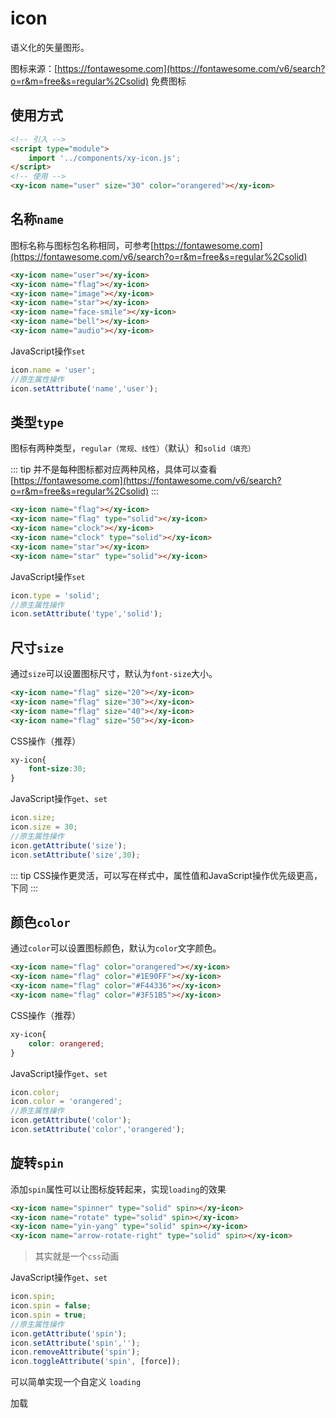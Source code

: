 <script setup>
  import './index.css'
  import '../../components/icon/'
  import '../../components/checkbox/'
</script>

# icon

语义化的矢量图形。

图标来源：[https://fontawesome.com](https://fontawesome.com/v6/search?o=r&m=free&s=regular%2Csolid) 免费图标

## 使用方式

```html
<!-- 引入 -->
<script type="module">
    import '../components/xy-icon.js';
</script>
<!-- 使用 -->
<xy-icon name="user" size="30" color="orangered"></xy-icon>
```

## 名称`name`

图标名称与图标包名称相同，可参考[https://fontawesome.com](https://fontawesome.com/v6/search?o=r&m=free&s=regular%2Csolid)

<div class="wrap">
<xy-icon size="40" name="user"></xy-icon>
<xy-icon size="40" name="flag"></xy-icon>
<xy-icon size="40" name="image"></xy-icon>
<xy-icon size="40" name="star"></xy-icon>
<xy-icon size="40" name="face-smile"></xy-icon>
<xy-icon size="40" name="bell"></xy-icon>
<xy-icon size="40" name="audio"></xy-icon>
</div>

```html
<xy-icon name="user"></xy-icon>
<xy-icon name="flag"></xy-icon>
<xy-icon name="image"></xy-icon>
<xy-icon name="star"></xy-icon>
<xy-icon name="face-smile"></xy-icon>
<xy-icon name="bell"></xy-icon>
<xy-icon name="audio"></xy-icon>
```

JavaScript操作`set`

```js
icon.name = 'user';
//原生属性操作
icon.setAttribute('name','user');
```

## 类型`type`

图标有两种类型，`regular（常规、线性）`（默认）和`solid（填充）`

::: tip
并不是每种图标都对应两种风格，具体可以查看 [https://fontawesome.com](https://fontawesome.com/v6/search?o=r&m=free&s=regular%2Csolid)
:::

<div class="wrap">
<xy-icon name="flag" size="40"></xy-icon>
<xy-icon name="flag" type="solid" size="40"></xy-icon>
<xy-icon name="clock" size="40"></xy-icon>
<xy-icon name="clock" type="solid" size="40"></xy-icon>
<xy-icon name="star" size="40"></xy-icon>
<xy-icon name="star" type="solid" size="40"></xy-icon>
</div>

```html
<xy-icon name="flag"></xy-icon>
<xy-icon name="flag" type="solid"></xy-icon>
<xy-icon name="clock"></xy-icon>
<xy-icon name="clock" type="solid"></xy-icon>
<xy-icon name="star"></xy-icon>
<xy-icon name="star" type="solid"></xy-icon>
```

JavaScript操作`set`

```js
icon.type = 'solid';
//原生属性操作
icon.setAttribute('type','solid');
```


## 尺寸`size`

通过`size`可以设置图标尺寸，默认为`font-size`大小。

<div class="wrap">
<xy-icon name="flag" size="20"></xy-icon>
<xy-icon name="flag" size="30"></xy-icon>
<xy-icon name="flag" size="40"></xy-icon>
<xy-icon name="flag" size="50"></xy-icon>
</div>

```html
<xy-icon name="flag" size="20"></xy-icon>
<xy-icon name="flag" size="30"></xy-icon>
<xy-icon name="flag" size="40"></xy-icon>
<xy-icon name="flag" size="50"></xy-icon>
```

CSS操作（推荐）

```css
xy-icon{
    font-size:30;
}
```

JavaScript操作`get`、`set`

```js
icon.size;
icon.size = 30;
//原生属性操作
icon.getAttribute('size');
icon.setAttribute('size',30);
```

::: tip
CSS操作更灵活，可以写在样式中，属性值和JavaScript操作优先级更高，下同
:::

## 颜色`color`

通过`color`可以设置图标颜色，默认为`color`文字颜色。

<div class="wrap">
<xy-icon size="40" name="flag" color="orangered"></xy-icon>
<xy-icon size="40" name="flag" color="#1E90FF"></xy-icon>
<xy-icon size="40" name="flag" color="#F44336"></xy-icon>
<xy-icon size="40" name="flag" color="#3F51B5"></xy-icon>
</div>

```html
<xy-icon name="flag" color="orangered"></xy-icon>
<xy-icon name="flag" color="#1E90FF"></xy-icon>
<xy-icon name="flag" color="#F44336"></xy-icon>
<xy-icon name="flag" color="#3F51B5"></xy-icon>
```

CSS操作（推荐）

```css
xy-icon{
    color: orangered;
}
```

JavaScript操作`get`、`set`

```js
icon.color;
icon.color = 'orangered';
//原生属性操作
icon.getAttribute('color');
icon.setAttribute('color','orangered');
```

## 旋转`spin`

添加`spin`属性可以让图标旋转起来，实现`loading`的效果

<div class="wrap">
<xy-icon size="40" name="spinner" type="solid" spin></xy-icon>
<xy-icon size="40" name="rotate" type="solid" spin></xy-icon>
<xy-icon size="40" name="yin-yang" type="solid" spin></xy-icon>
<xy-icon size="40" name="arrow-rotate-right" type="solid" spin></xy-icon>
</div>

```html
<xy-icon name="spinner" type="solid" spin></xy-icon>
<xy-icon name="rotate" type="solid" spin></xy-icon>
<xy-icon name="yin-yang" type="solid" spin></xy-icon>
<xy-icon name="arrow-rotate-right" type="solid" spin></xy-icon>
```

> 其实就是一个`css`动画

JavaScript操作`get`、`set`

```js
icon.spin;
icon.spin = false;
icon.spin = true;
//原生属性操作
icon.getAttribute('spin');
icon.setAttribute('spin','');
icon.removeAttribute('spin');
icon.toggleAttribute('spin', [force]);
```

可以简单实现一个自定义 `loading`

<div class="wrap">
<xy-icon name="spinner" type="solid" spin style="color: var(--primary-color)"></xy-icon>
<xy-checkbox checked onchange="this.previousElementSibling.spin = this.checked;">加载</xy-checkbox>
</div>